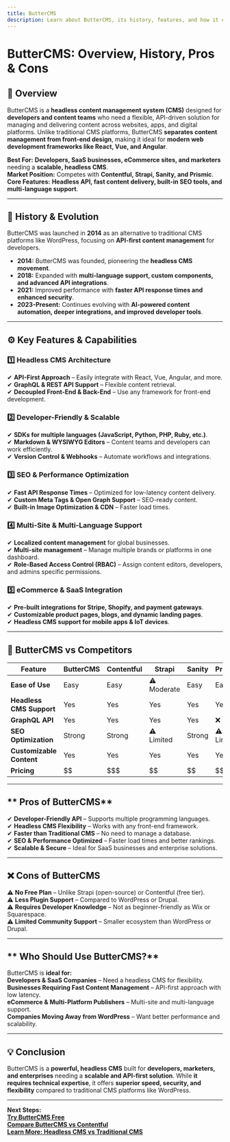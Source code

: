 ```yaml
---
title: ButterCMS  
description: Learn about ButterCMS, its history, features, and how it compares to other CMS platforms.  
---
```


# **ButterCMS: Overview, History, Pros & Cons**  

## **📌 Overview**  
ButterCMS is a **headless content management system (CMS)** designed for **developers and content teams** who need a flexible, API-driven solution for managing and delivering content across websites, apps, and digital platforms. Unlike traditional CMS platforms, ButterCMS **separates content management from front-end design**, making it ideal for **modern web development frameworks like React, Vue, and Angular**.  

 **Best For:** **Developers, SaaS businesses, eCommerce sites, and marketers** needing a **scalable, headless CMS**.  
 **Market Position:** Competes with **Contentful, Strapi, Sanity, and Prismic**.  
 **Core Features:** **Headless API, fast content delivery, built-in SEO tools, and multi-language support**.  

---

## **📜 History & Evolution**  
ButterCMS was launched in **2014** as an alternative to traditional CMS platforms like WordPress, focusing on **API-first content management** for developers.  

- **2014:** ButterCMS was founded, pioneering the **headless CMS movement**.  
- **2018:** Expanded with **multi-language support, custom components, and advanced API integrations**.  
- **2021:** Improved performance with **faster API response times and enhanced security**.  
- **2023-Present:** Continues evolving with **AI-powered content automation, deeper integrations, and improved developer tools**.  

---

## **⚙️ Key Features & Capabilities**  

### **1️⃣ Headless CMS Architecture**  
✔ **API-First Approach** – Easily integrate with React, Vue, Angular, and more.  
✔ **GraphQL & REST API Support** – Flexible content retrieval.  
✔ **Decoupled Front-End & Back-End** – Use any framework for front-end development.  

### **2️⃣ Developer-Friendly & Scalable**  
✔ **SDKs for multiple languages (JavaScript, Python, PHP, Ruby, etc.)**.  
✔ **Markdown & WYSIWYG Editors** – Content teams and developers can work efficiently.  
✔ **Version Control & Webhooks** – Automate workflows and integrations.  

### **3️⃣ SEO & Performance Optimization**  
✔ **Fast API Response Times** – Optimized for low-latency content delivery.  
✔ **Custom Meta Tags & Open Graph Support** – SEO-ready content.  
✔ **Built-in Image Optimization & CDN** – Faster load times.  

### **4️⃣ Multi-Site & Multi-Language Support**  
✔ **Localized content management** for global businesses.  
✔ **Multi-site management** – Manage multiple brands or platforms in one dashboard.  
✔ **Role-Based Access Control (RBAC)** – Assign content editors, developers, and admins specific permissions.  

### **5️⃣ eCommerce & SaaS Integration**  
✔ **Pre-built integrations for Stripe, Shopify, and payment gateways**.  
✔ **Customizable product pages, blogs, and dynamic landing pages**.  
✔ **Headless CMS support for mobile apps & IoT devices**.  

---

## **🔄 ButterCMS vs Competitors**  

| Feature                  | ButterCMS | Contentful | Strapi      | Sanity      | Prismic     |
|--------------------------|-----------|------------|-------------|-------------|-------------|
| **Ease of Use**          |  Easy   |  Easy    | ⚠ Moderate |  Easy     |  Easy     |
| **Headless CMS Support** |  Yes    |  Yes     |  Yes      |  Yes      |  Yes      |
| **GraphQL API**          |  Yes    |  Yes     |  Yes      |  Yes      | ❌ No       |
| **SEO Optimization**     |  Strong |  Strong  | ⚠ Limited  |  Strong   | ⚠ Limited  |
| **Customizable Content** |  Yes    |  Yes     |  Yes      |  Yes      |  Yes      |
| **Pricing**              | $$        | $$$        | $$         | $$          | $$          |

---

## ** Pros of ButterCMS**  
✔ **Developer-Friendly API** – Supports multiple programming languages.  
✔ **Headless CMS Flexibility** – Works with any front-end framework.  
✔ **Faster than Traditional CMS** – No need to manage a database.  
✔ **SEO & Performance Optimized** – Faster load times and better rankings.  
✔ **Scalable & Secure** – Ideal for SaaS businesses and enterprise solutions.  

---

## **❌ Cons of ButterCMS**  
⚠ **No Free Plan** – Unlike Strapi (open-source) or Contentful (free tier).  
⚠ **Less Plugin Support** – Compared to WordPress or Drupal.  
⚠ **Requires Developer Knowledge** – Not as beginner-friendly as Wix or Squarespace.  
⚠ **Limited Community Support** – Smaller ecosystem than WordPress or Drupal.  

---

## ** Who Should Use ButterCMS?**  
ButterCMS is **ideal for:**  
 **Developers & SaaS Companies** – Need a headless CMS for flexibility.  
 **Businesses Requiring Fast Content Management** – API-first approach with low latency.  
 **eCommerce & Multi-Platform Publishers** – Multi-site and multi-language support.  
 **Companies Moving Away from WordPress** – Want better performance and scalability.  

---

## **💡 Conclusion**  
ButterCMS is a **powerful, headless CMS** built for **developers, marketers, and enterprises** needing a **scalable and API-first solution**. While **it requires technical expertise**, it offers **superior speed, security, and flexibility** compared to traditional CMS platforms like WordPress.  

---

 **Next Steps:**  
 **[Try ButterCMS Free](https://buttercms.com/)**  
 **[Compare ButterCMS vs Contentful](#)**  
 **[Learn More: Headless CMS vs Traditional CMS](#)**  
